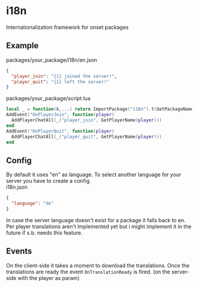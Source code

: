 # i18n
Internationalization framework for onset packages

## Example

packages/your_package/i18n/en.json
```json
{
  "player_join": "{1} joined the server!",
  "player_quit": "{1} left the server!"
}
```
packages/your_package/script.lua
```lua
local _ = function(k,...) return ImportPackage("i18n").t(GetPackageName(),k,...) end
AddEvent("OnPlayerJoin", function(player)
  AddPlayerChatAll(_("player_join", GetPlayerName(player)))
end
AddEvent("OnPlayerQuit", function(player)
  AddPlayerChatAll(_("player_quit", GetPlayerName(player)))
end
```

## Config
By default it uses "en" as language. To select another language for your server you have to create a config.  
i18n.json
```json
{
  "language": "de"
}
```
In case the server language doesn't exist for a package it falls back to en.
Per player translations aren't implemented yet but i might implement it in the future if s.b. needs this feature.

## Events
On the client-side it takes a moment to download the translations.
Once the translations are ready the event `OnTranslationReady` is fired. (on the server-side with the player as param)
